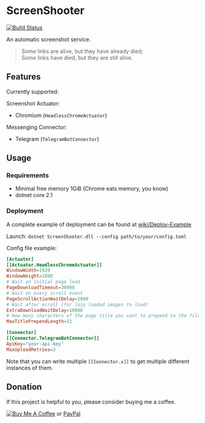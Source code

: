 # ScreenShooter

[![Build Status](https://dev.azure.com/nekomimiswitch/General/_apis/build/status/ScreenShooter)](https://dev.azure.com/nekomimiswitch/General/_build/latest?definitionId=26)

An automatic screenshot service.

> Some links are alive, but they have already died;<br>
> Some links have died, but they are still alive.

## Features

Currently supported:

Screenshot Actuator:
 * Chromium (`HeadlessChromeActuator`)

Messenging Connector:
 * Telegram (`TelegramBotConnector`)

## Usage

### Requirements

* Minimal free memory 1GiB (Chrome eats memory, you know)
* dotnet core 2.1

### Deployment

A complete example of deployment can be found at [wiki/Deploy-Example](wiki/Deploy-Example)

Launch: `dotnet ScreenShooter.dll --config path/to/your/config.toml`

Config file example:

```toml
[Actuator]
[[Actuator.HeadlessChromeActuator]]
WindowWidth=1920
WindowHeight=1080
# Wait on initial page load
PageDownloadTimeout=30000
# Wait on every scroll event
PageScrollActionWaitDelay=2000
# Wait after scroll (for lazy loaded images to load)
ExtraDownloadWaitDelay=10000
# How many characters of the page title you want to prepend to the file name
MaxTitlePrependLength=32

[Connector]
[[Connector.TelegramBotConnector]]
ApiKey="your-api-key"
MaxUploadRetries=3
```

Note that you can write multiple `[[Connector.x]]` to get multiple different instances of them.

## Donation

If this project is helpful to you, please consider buying me a coffee.

[![Buy Me A Coffee](https://www.buymeacoffee.com/assets/img/custom_images/orange_img.png)](https://www.buymeacoffee.com/Jamesits) or [PayPal](https://paypal.me/Jamesits)